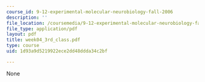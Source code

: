 ```yaml
---
course_id: 9-12-experimental-molecular-neurobiology-fall-2006
description: ''
file_location: /coursemedia/9-12-experimental-molecular-neurobiology-fall-2006/1d93a9d5219922ece2dd48ddda34c2bf_week04_3rd_class.pdf
file_type: application/pdf
layout: pdf
title: week04_3rd_class.pdf
type: course
uid: 1d93a9d5219922ece2dd48ddda34c2bf

---
```

None